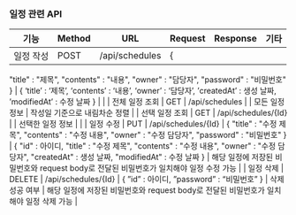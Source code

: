
### 일정 관련 API

| 기능 | Method | URL | Request | Response | 기타 |
| --- | --- | --- | --- | --- | --- |
| 일정 작성 | POST | /api/schedules | {
"title" : "제목",
"contents" : "내용",
"owner" : "담당자",
"password" : "비밀번호"
} | {
‘title’ : ‘제목’,
‘contents’ : ‘내용’,
‘owner’ : ‘담당자’,
’createdAt’ : 생성 날짜,
’modifiedAt’ : 수정 날짜
} |  |
| 전체 일정 조회 | GET | /api/schedules |  | 모든 일정 정보 | 작성일 기준으로 내림차순 정렬 |
| 선택 일정 조회 | GET | /api/schedules/{Id} |  | 선택한 일정 정보 |  |
| 일정 수정 | PUT | /api/schedules/{Id} | {
"title" : "수정 제목",
"contents" : "수정 내용",
"owner" : "수정 담당자",
"password" : "비밀번호"
} | {
"id" : 아이디,
"title" : "수정 제목",
"contents" : "수정 내용",
"owner" : "수정 담당자",
"createdAt" : 생성 날짜,
"modifiedAt" : 수정 날짜
} | 해당 일정에 저장된 비밀번호와 request body로 전달된 비밀번호가 일치해야 일정 수정 가능 |
| 일정 삭제 | DELETE | /api/schedules/{Id} | {
”id” : 아이디,
”password” : “비밀번호”
} | 삭제 성공 여부 | 해당 일정에 저장된 비밀번호와 request body로 전달된 비밀번호가 일치해야 일정 삭제 가능 |
